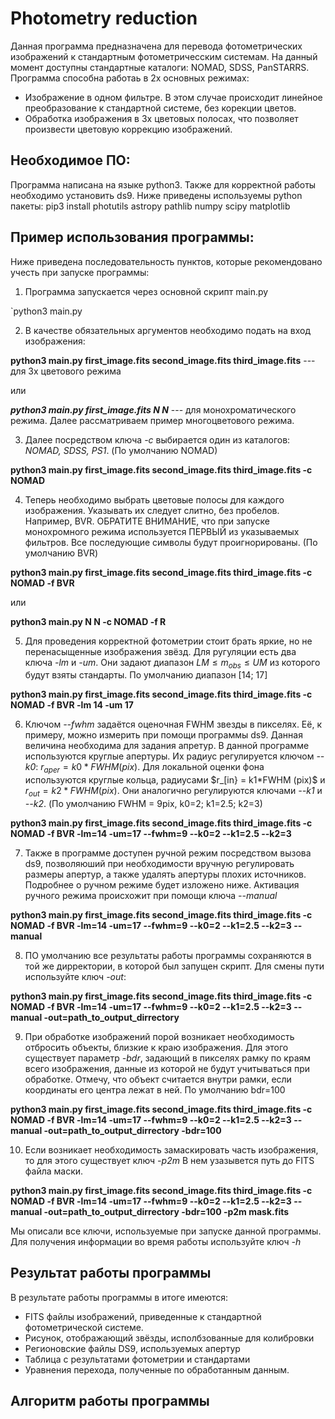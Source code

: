 # Photometry reduction

Данная программа предназначена для перевода фотометрических изображений к стандартным фотометричесским системам. На данный момент доступны стандартные каталоги: NOMAD, SDSS, PanSTARRS.
Программа способна работаь в 2х основных режимах:
- Изображение в одном фильтре. В этом случае происходит линейное преобразование к стандартной системе, без корекции цветов.
- Обработка изображения в 3х цветовых полосах, что позволяет произвести цветовую коррекцию изображений.

## Необходимое ПО:
Программа написана на языке python3. Также для корректной работы необходимо установить ds9.
Ниже приведены используемы python пакеты:
pip3 install photutils astropy pathlib numpy scipy matplotlib 

## Пример использования программы:

Ниже приведена последовательность пунктов, которые рекомендовано учесть при запуске программы:

1. Программа запускается через основной скрипт main.py

 `python3 main.py

2. В качестве обязательных аргументов необходимо подать на вход изображения:

**python3 main.py first_image.fits second_image.fits third_image.fits** --- для 3х цветового режима 

или

***python3 main.py first_image.fits N N*** --- для монохроматического режима.
 Далее рассматриваем пример многоцветового режима.

3. Далее посредством ключа _-с_ выбирается один из каталогов: _NOMAD, SDSS, PS1_. (По умолчанию NOMAD)

**python3 main.py first_image.fits second_image.fits third_image.fits -c NOMAD**

4. Теперь необходимо выбрать цветовые полосы для каждого изображения. Указывать их следует слитно, без пробелов. Например, BVR. ОБРАТИТЕ ВНИМАНИЕ, что при запуске монохромного режима используется ПЕРВЫЙ из указываемых фильтров. Все последующие символы будут проигнорированы. (По умолчанию BVR)

**python3 main.py first_image.fits second_image.fits third_image.fits -c NOMAD -f BVR**

или 

**python3 main.py N N -c NOMAD -f R**

5. Для проведения корректной фотометрии стоит брать яркие, но не перенасыщенные изображения звёзд. Для ругуляции есть два ключа _-lm_ и _-um_. Они задают диапазон $LM \le m_{obs} \le UM$ из которого будут взяты стандарты. По умолчанию диапазон [14; 17]

**python3 main.py first_image.fits second_image.fits third_image.fits -c NOMAD -f BVR -lm 14 -um 17**

6. Ключом _--fwhm_ задаётся оценочная FWHM звезды в пикселях. Её, к примеру, можно измерить при помощи программы ds9. Данная величина необходима для задания апретур. В данной программе используются круглые апертуры. Их радиус регулируется ключом _--k0_: $r_{aper} = k0*FWHM (pix)$. Для локальной оценки фона используются круглые кольца, радиусами $r_[in} = k1*FWHM (pix)$ и $r_{out}=k2*FWHM (pix)$. Они аналогично регулируются ключами _--k1_ и _--k2_. (По умолчанию FWHM = 9pix, k0=2; k1=2.5; k2=3)

**python3 main.py first_image.fits second_image.fits third_image.fits -c NOMAD -f BVR -lm=14 -um=17 --fwhm=9 --k0=2 --k1=2.5 --k2=3**

7. Также в программе доступен ручной режим посредством вызова ds9, позволяюший при необходимости вручную регулировать размеры апертур, а также удалять апертуры плохих источников. Подробнее о ручном режиме будет изложено ниже. Активация ручного режима происхожит при помощи ключа _--manual_

**python3 main.py first_image.fits second_image.fits third_image.fits -c NOMAD -f BVR -lm=14 -um=17 --fwhm=9 --k0=2 --k1=2.5 --k2=3 --manual**

8. ПО умолчанию все результаты работы программы сохраняются в той же дирректории, в которой был запущен скрипт. Для смены пути используйте ключ _-out_: 

**python3 main.py first_image.fits second_image.fits third_image.fits -c NOMAD -f BVR -lm=14 -um=17 --fwhm=9 --k0=2 --k1=2.5 --k2=3 --manual -out=path_to_output_dirrectory**

9. При обработке изображений порой возникает необходимость отбросить объекты, близкие к краю изображения. Для этого существует параметр _-bdr_, задающий в пикселях рамку по краям всего изображения, данные из которой не будут учитываться при обработке. Отмечу, что объект считается внутри рамки, если координаты его центра лежат в ней. По умолчанию bdr=100 

**python3 main.py first_image.fits second_image.fits third_image.fits -c NOMAD -f BVR -lm=14 -um=17 --fwhm=9 --k0=2 --k1=2.5 --k2=3 --manual -out=path_to_output_dirrectory -bdr=100**

10. Если возникает необходимость замаскировать часть изображения, то для этого существует ключ _-p2m_ В нем узазывется путь до FITS  файла маски.

**python3 main.py first_image.fits second_image.fits third_image.fits -c NOMAD -f BVR -lm=14 -um=17 --fwhm=9 --k0=2 --k1=2.5 --k2=3 --manual -out=path_to_output_dirrectory -bdr=100 -p2m mask.fits**

Мы описали все ключи, используемые при запуске данной программы. Для получения информации во время работы используйте ключ _-h_

## Результат работы программы

В результате работы программы в итоге имеются:
- FITS файлы изображений, приведенные к стандартной фотометрической системе.
- Рисунок, отображающий звёзды, исполбзованные для колибровки
- Регионовские файлы DS9, используемых апертур
- Таблица с результатами фотометрии и стандартами
- Уравнения перехода, полученные по обработанным данным.

## Алгоритм работы программы


